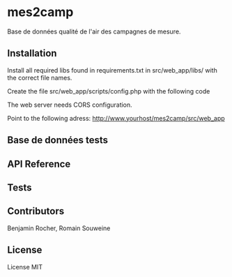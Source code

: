 # mes2camp

Base de données qualité de l'air des campagnes de mesure.

## Installation

Install all required libs found in requirements.txt in src/web_app/libs/ with the correct file names.
 
Create the file src/web_app/scripts/config.php with the following code

<?php
// Variables pour la connexion à PostgreSQL
$pg_host = '';
$pg_lgn = '';
$pg_pwd = '';
$pg_db = 'campagne';
?>

The web server needs CORS configuration.

Point to the following adress: http://www.yourhost/mes2camp/src/web_app

## Base de données tests 

## API Reference

## Tests

## Contributors

Benjamin Rocher, Romain Souweine

## License

License MIT
